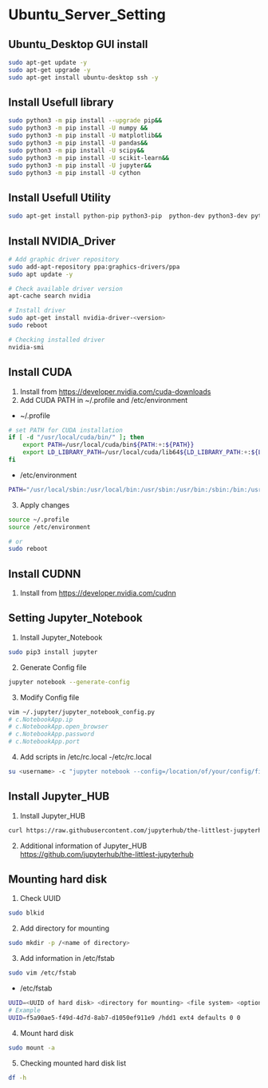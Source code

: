 # Ubuntu_Server_Setting

## Ubuntu_Desktop GUI install
```bash
sudo apt-get update -y
sudo apt-get upgrade -y
sudo apt-get install ubuntu-desktop ssh -y
```

## Install Usefull library
```bash
sudo python3 -m pip install --upgrade pip&&
sudo python3 -m pip install -U numpy &&
sudo python3 -m pip install -U matplotlib&&
sudo python3 -m pip install -U pandas&&
sudo python3 -m pip install -U scipy&&
sudo python3 -m pip install -U scikit-learn&&
sudo python3 -m pip install -U jupyter&&
sudo python3 -m pip install -U cython
```

## Install Usefull Utility
```bash
sudo apt-get install python-pip python3-pip  python-dev python3-dev python3-numpy python-numpy git vim curl wget cmake build-essential tmux htop unzip locales
```

## Install NVIDIA_Driver
```bash
# Add graphic driver repository
sudo add-apt-repository ppa:graphics-drivers/ppa
sudo apt update -y

# Check available driver version
apt-cache search nvidia

# Install driver
sudo apt-get install nvidia-driver-<version>
sudo reboot

# Checking installed driver
nvidia-smi
```

## Install CUDA
1. Install from https://developer.nvidia.com/cuda-downloads
2. Add CUDA PATH in ~/.profile and /etc/environment
- ~/.profile
```bash
# set PATH for CUDA installation
if [ -d "/usr/local/cuda/bin/" ]; then
    export PATH=/usr/local/cuda/bin${PATH:+:${PATH}}
    export LD_LIBRARY_PATH=/usr/local/cuda/lib64${LD_LIBRARY_PATH:+:${LD_LIBRARY_PATH}}
fi
```
- /etc/environment
```bash
PATH="/usr/local/sbin:/usr/local/bin:/usr/sbin:/usr/bin:/sbin:/bin:/usr/games:/usr/local/games:/usr/local/cuda/bin"
```
3. Apply changes
```bash
source ~/.profile
source /etc/environment

# or
sudo reboot
```
## Install CUDNN
1. Install from https://developer.nvidia.com/cudnn

## Setting Jupyter_Notebook
1. Install Jupyter_Notebook
```bash
sudo pip3 install jupyter
```
2. Generate Config file
```bash
jupyter notebook --generate-config
```
3. Modify Config file
```bash
vim ~/.jupyter/jupyter_notebook_config.py
# c.NotebookApp.ip
# c.NotebookApp.open_browser
# c.NotebookApp.password
# c.NotebookApp.port
```
4. Add scripts in /etc/rc.local
-/etc/rc.local
```bash
su <username> -c "jupyter notebook --config=/location/of/your/config/file/.jupyter/jupyter_notebook_config.py --no-browser --notebook-dir=/location/of/yournotebooks" &
```

## Install Jupyter_HUB
1. Install Jupyter_HUB
```bash
curl https://raw.githubusercontent.com/jupyterhub/the-littlest-jupyterhub/master/bootstrap/bootstrap.py | sudo -E python3 - --admin \<admin-user-name>
```
2. Additional information of Jupyter_HUB https://github.com/jupyterhub/the-littlest-jupyterhub

## Mounting hard disk
1. Check UUID
```bash
sudo blkid
```
2. Add directory for mounting
```bash
sudo mkdir -p /<name of directory>
```
3. Add information in /etc/fstab
```bash
sudo vim /etc/fstab
```
- /etc/fstab
```bash
UUID=<UUID of hard disk> <directory for mounting> <file system> <options> <dump setting> <file confirm option>
# Example
UUID=f5a90ae5-f49d-4d7d-8ab7-d1050ef911e9 /hdd1 ext4 defaults 0 0
```
4. Mount hard disk
```bash
sudo mount -a
```
5. Checking mounted hard disk list
```bash
df -h
```

